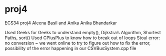 # proj4
ECS34 proj4
Aleena Basil and Anika Anika Bhandarkar

Used Geeks for Geeks to understand empty(), Dijkstra’s Algorithm, Shortest Paths, sort()
Used CPlusPlus to know how to break out of loops
Stoul error: no conversion ~ we went online to try to figure out how to fix the error, possibility of the error happening in our CSVBusSystem.cpp file
